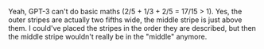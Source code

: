 Yeah, GPT-3 can't do basic maths (2/5 + 1/3 + 2/5 = 17/15 > 1). Yes, the outer stripes are actually two fifths wide, the middle stripe is just above them. I could've placed the stripes in the order they are described, but then the middle stripe wouldn't really be in the "middle" anymore.
